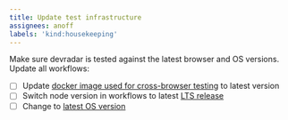 ```yaml
---
title: Update test infrastructure
assignees: anoff
labels: 'kind:housekeeping'
---
```

Make sure devradar is tested against the latest browser and OS versions.
Update all workflows:

- [ ] Update [docker image used for cross-browser testing](https://github.com/cypress-io/cypress-docker-images/tree/master/browsers) to latest version
- [ ] Switch node version in workflows to latest [LTS release](https://nodejs.org/en/about/releases/)
- [ ] Change to [latest OS version](https://docs.github.com/en/actions/reference/workflow-syntax-for-github-actions#jobsjob_idruns-on)
